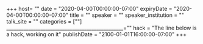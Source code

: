 +++
  host= ""
  date = "2020-04-00T00:00:00-07:00"
  expiryDate = "2020-04-00T00:00:00-07:00"
  title = ""
  speaker = ""
  speaker_institution = ""
  talk_site = ""
  categories = [""]
  ________________________________________________=""
  hack = "The line below is a hack, working on it"
  publishDate = "2100-01-01T16:00:00-07:00"
+++

